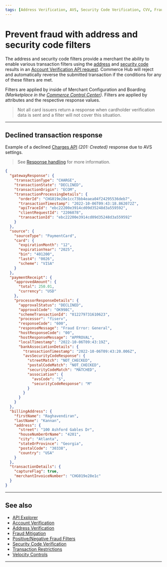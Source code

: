 ```yaml
---
tags: [Address Verification, AVS, Security Code Verification, CVV, Fraud Mitigation]
---
```


# Prevent fraud with address and security code filters

The address and security code filters provide a merchant the ability to enable various transaction filters using the [address](?path=docs/Resources/Guides/Fraud/Address-Verification.md) and [security code](?path=docs/Resources/Guides/Fraud/Security-Code.md) results in an [Account Verification API request](?path=docs/Resources/API-Documents/Payments_VAS/Verification.md). Commerce Hub will reject and automatically reverse the submitted transaction if the conditions for any of these filters are met.

Filters are applied by inside of Merchant Configuration and Boarding *(Marketplace in the [Commerce Control Center](https://www.commercecontrol.com))*. Filters are applied by attributes and the respective response values.

<!-- theme: info -->
> Not all card issuers return a response when cardholder verification data is sent and a filter will not cover this situation.

---

## Declined transaction response

Example of a declined [Charges API](?path=docs/Resources/API-Documents/Payments/Charges.md) *(201: Created)* response due to AVS settings.

<!-- theme: info -->
> See [Response handling](?path=docs/Resources/Guides/Response-Codes/Response-Handling.md) for more information.

```json
{
  "gatewayResponse": {
    "transactionType": "CHARGE",
    "transactionState": "DECLINED",
    "transactionOrigin": "ECOM",
    "transactionProcessingDetails": {
      "orderId": "CHG019e28e1cc73bb4eaea04f24295536deb7",
      "transactionTimestamp": "2022-10-06T09:43:18.862072Z",
      "apiTraceId": "ebc22200e3914cd09d35248d3a559592",
      "clientRequestId": "2206078",
      "transactionId": "ebc22200e3914cd09d35248d3a559592"
    }
  },
  "source": {
    "sourceType": "PaymentCard",
    "card": {
      "expirationMonth": "12",
      "expirationYear": "2025",
      "bin": "401200",
      "last4": "0026",
      "scheme": "VISA"
    }
  },
  "paymentReceipt": {
    "approvedAmount": {
      "total": 250.01,
      "currency": "USD"
    },
    "processorResponseDetails": {
      "approvalStatus": "DECLINED",
      "approvalCode": "OK998C",
      "schemeTransactionId": "012279731610623",
      "processor": "fiserv",
      "responseCode": "600",
      "responseMessage": "Fraud Error: General",
      "hostResponseCode": "00",
      "hostResponseMessage": "APPROVAL",
      "localTimestamp": "2022-10-06T09:43:19Z",
      "bankAssociationDetails": {
        "transactionTimestamp": "2022-10-06T09:43:20.006Z",
        "avsSecurityCodeResponse": {
          "streetMatch": "NOT_CHECKED",
          "postalCodeMatch": "NOT_CHECKED",
          "securityCodeMatch": "MATCHED",
          "association": {
            "avsCode": "S",
            "securityCodeResponse": "M"
          }
        }
      }
    }
  },
  "billingAddress": {
    "firstName": "Raghavendiran",
    "lastName": "Kannan",
    "address": {
      "street": "100 Ashford Gables Dr",
      "houseNumberOrName": "4201",
      "city": "Atlanta",
      "stateOrProvince": "Georgia",
      "postalCode": "30338",
      "country": "USA"
    }
  },
  "transactionDetails": {
    "captureFlag": true,
    "merchantInvoiceNumber": "CHG019e28e1c"
  }
}
```

---

## See also

- [API Explorer](../api/?type=post&path=/payments/v1/accounts/verification)
- [Account Verification](?path=docs/Resources/API-Documents/Payments_VAS/Verification.md)
- [Address Verification](?path=docs/Resources/Guides/Fraud/Address-Verification.md)
- [Fraud Mitigation](?path=docs/Resources/Guides/Fraud/Fraud-Settings.md)
- [Positive/Negative Fraud Filters](?path=docs/Resources/Guides/Fraud/Fraud-Settings-Filters.md)
- [Security Code Verification](?path=docs/Resources/Guides/Fraud/Security-Code.md)
- [Transaction Restrictions](?path=docs/Resources/Guides/Fraud/Fraud-Settings-Restrictions.md)
- [Velocity Controls](?path=docs/Resources/Guides/Fraud/Fraud-Settings-Velocity.md)

---

